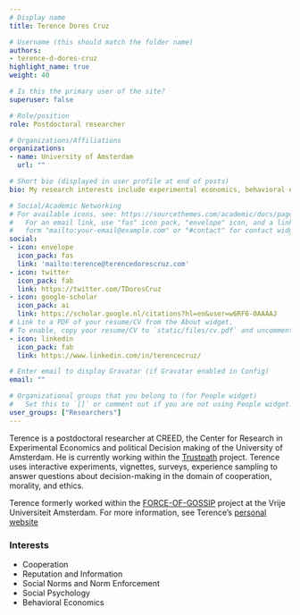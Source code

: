 ```yaml
---
# Display name
title: Terence Dores Cruz

# Username (this should match the folder name)
authors:
- terence-d-dores-cruz
highlight_name: true
weight: 40

# Is this the primary user of the site?
superuser: false

# Role/position
role: Postdoctoral researcher

# Organizations/Affiliations
organizations:
- name: University of Amsterdam
  url: ""

# Short bio (displayed in user profile at end of posts)
bio: My research interests include experimental economics, behavioral economics and virtual reality.

# Social/Academic Networking
# For available icons, see: https://sourcethemes.com/academic/docs/page-builder/#icons
#   For an email link, use "fas" icon pack, "envelope" icon, and a link in the
#   form "mailto:your-email@example.com" or "#contact" for contact widget.
social:
- icon: envelope
  icon_pack: fas
  link: 'mailto:terence@terencedorescruz.com'
- icon: twitter
  icon_pack: fab
  link: https://twitter.com/TDoresCruz
- icon: google-scholar
  icon_pack: ai
  link: https://scholar.google.nl/citations?hl=en&user=w6RF6-0AAAAJ 
# Link to a PDF of your resume/CV from the About widget.
# To enable, copy your resume/CV to `static/files/cv.pdf` and uncomment the lines below.
- icon: linkedin
  icon_pack: fab
  link: https://www.linkedin.com/in/terencecruz/ 

# Enter email to display Gravatar (if Gravatar enabled in Config)
email: ""

# Organizational groups that you belong to (for People widget)
#   Set this to `[]` or comment out if you are not using People widget.
user_groups: ["Researchers"]
---
```


Terence is a postdoctoral researcher at CREED, the Center for Research in Experimental Economics and political Decision making of the University of Amsterdam. He is currently working within the [Trustpath](/project/trustpath) project. Terence uses interactive experiments, vignettes, surveys, experience sampling to answer questions about decision-making in the domain of cooperation, morality, and ethics.

Terence formerly worked within the [FORCE-OF-GOSSIP](https://vu.nl/en/about-vu/research-institutes/force-of-gossip) project at the Vrije Universiteit Amsterdam. For more information, see Terence’s [personal website](http://terencedorescruz.com/)

### Interests
-	Cooperation
-	Reputation and Information
-	Social Norms and Norm Enforcement
-	Social Psychology
-	Behavioral Economics


